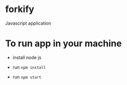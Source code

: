 # forkify
Javascript application

# To run app in your machine

- install node js

- run `npm install`

- run `npm start`
